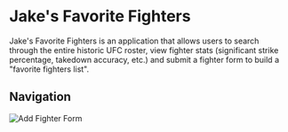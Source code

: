 # Jake's Favorite Fighters

Jake's Favorite Fighters is an application that allows users to search through the entire historic UFC roster, view 
fighter stats (significant strike percentage, takedown accuracy, etc.) and submit a fighter form to build a 
"favorite fighters list".

## Navigation

![Add Fighter Form]("\\wsl$\Ubuntu\home\jake\Development\code\phase2\Project-Frontend\my-app\public\images\add_fighter_form_screenshot.jpg")

